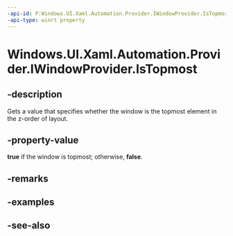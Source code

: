 ```yaml
---
-api-id: P:Windows.UI.Xaml.Automation.Provider.IWindowProvider.IsTopmost
-api-type: winrt property
---
```


<!-- Property syntax
public bool IsTopmost { get; }
-->

# Windows.UI.Xaml.Automation.Provider.IWindowProvider.IsTopmost

## -description
Gets a value that specifies whether the window is the topmost element in the z-order of layout.



## -property-value
**true** if the window is topmost; otherwise, **false**.

## -remarks

## -examples

## -see-also

